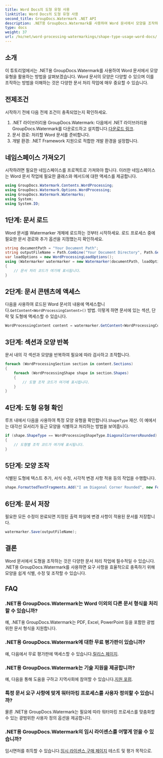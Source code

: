 ```yaml
---
title: Word Docs의 도형 유형 사용
linktitle: Word Docs의 도형 유형 사용
second_title: GroupDocs.Watermark .NET API
description: .NET용 GroupDocs.Watermark를 사용하여 Word 문서에서 모양을 조작하는 방법을 알아보세요. 이 튜토리얼은 효율적인 문서 처리를 위한 지침을 제공합니다.
type: docs
weight: 37
url: /ko/net/word-processing-watermarkings/shape-type-usage-word-docs/
---
```

## 소개
이 튜토리얼에서는 .NET용 GroupDocs.Watermark를 사용하여 Word 문서에서 모양 유형을 활용하는 방법을 살펴보겠습니다. Word 문서의 모양은 다양할 수 있으며 이를 조작하는 방법을 이해하는 것은 다양한 문서 처리 작업에 매우 중요할 수 있습니다.
## 전제조건
시작하기 전에 다음 전제 조건이 충족되었는지 확인하세요.
1.  .NET 라이브러리용 GroupDocs.Watermark: 다음에서 .NET 라이브러리용 GroupDocs.Watermark를 다운로드하고 설치합니다.[다운로드 링크](https://releases.groupdocs.com/Watermark/net/).
2. 문서 경로: 처리할 Word 문서를 준비합니다.
3. 개발 환경: .NET Framework 지원으로 적합한 개발 환경을 설정합니다.

## 네임스페이스 가져오기
시작하려면 필요한 네임스페이스를 프로젝트로 가져와야 합니다. 이러한 네임스페이스는 Word 문서 작업에 필요한 클래스와 메서드에 대한 액세스를 제공합니다.
```csharp
using GroupDocs.Watermark.Contents.WordProcessing;
using GroupDocs.Watermark.Options.WordProcessing;
using GroupDocs.Watermark.Watermarks;
using System;
using System.IO;
```
## 1단계: 문서 로드
Word 문서를 Watermarker 개체에 로드하는 것부터 시작하세요. 로드 프로세스 중에 필요한 문서 경로와 추가 옵션을 지정했는지 확인하세요.
```csharp
string documentPath = "Your Document Path";
string outputFileName = Path.Combine("Your Document Directory", Path.GetFileName(documentPath));
var loadOptions = new WordProcessingLoadOptions();
using (Watermarker watermarker = new Watermarker(documentPath, loadOptions))
{
    // 문서 처리 코드가 여기에 표시됩니다.
}
```
## 2단계: 문서 콘텐츠에 액세스
 다음을 사용하여 로드된 Word 문서의 내용에 액세스합니다.`GetContent<WordProcessingContent>()` 방법. 이렇게 하면 문서에 있는 섹션, 단락 및 도형에 액세스할 수 있습니다.
```csharp
WordProcessingContent content = watermarker.GetContent<WordProcessingContent>();
```
## 3단계: 섹션과 모양 반복
문서 내의 각 섹션과 모양을 반복하여 필요에 따라 검사하고 조작합니다.
```csharp
foreach (WordProcessingSection section in content.Sections)
{
    foreach (WordProcessingShape shape in section.Shapes)
    {
        // 도형 조작 코드가 여기에 표시됩니다.
    }
}
```
## 4단계: 도형 유형 확인
루프 내에서 다음을 사용하여 특정 모양 유형을 확인합니다.`ShapeType` 재산. 이 예에서는 대각선 모서리가 둥근 모양을 식별하고 처리하는 방법을 보여줍니다.
```csharp
if (shape.ShapeType == WordProcessingShapeType.DiagonalCornersRounded)
{
    // 도형별 조작 코드가 여기에 표시됩니다.
}
```
## 5단계: 모양 조작
식별된 도형에 텍스트 추가, 서식 수정, 시각적 변경 사항 적용 등의 작업을 수행합니다.
```csharp
shape.FormattedTextFragments.Add("I am Diagonal Corner Rounded", new Font("Calibri", 8, FontStyle.Bold), Color.Red, Color.Aqua);
```
## 6단계: 문서 저장
필요한 모든 수정이 완료되면 지정된 출력 파일에 변경 사항이 적용된 문서를 저장합니다.
```csharp
watermarker.Save(outputFileName);
```

## 결론
Word 문서에서 도형을 조작하는 것은 다양한 문서 처리 작업에 필수적일 수 있습니다. .NET용 GroupDocs.Watermark를 사용하면 요구 사항을 효율적으로 충족하기 위해 모양을 쉽게 식별, 수정 및 조작할 수 있습니다.
## FAQ
### .NET용 GroupDocs.Watermark는 Word 이외의 다른 문서 형식을 처리할 수 있습니까?
예, .NET용 GroupDocs.Watermark는 PDF, Excel, PowerPoint 등을 포함한 광범위한 문서 형식을 지원합니다.
### .NET용 GroupDocs.Watermark에 대한 무료 평가판이 있습니까?
 예, 다음에서 무료 평가판에 액세스할 수 있습니다.[릴리스 페이지](https://releases.groupdocs.com/).
### .NET용 GroupDocs.Watermark는 기술 지원을 제공합니까?
 예, 다음을 통해 도움을 구하고 지역사회에 참여할 수 있습니다.[지원 포럼](https://forum.groupdocs.com/c/watermark/19).
### 특정 문서 요구 사항에 맞게 워터마킹 프로세스를 사용자 정의할 수 있습니까?
물론 .NET용 GroupDocs.Watermark는 필요에 따라 워터마킹 프로세스를 맞춤화할 수 있는 광범위한 사용자 정의 옵션을 제공합니다.
### .NET용 GroupDocs.Watermark의 임시 라이센스를 어떻게 얻을 수 있습니까?
 임시면허를 취득할 수 있습니다.[임시 라이센스 구매 페이지](https://purchase.groupdocs.com/temporary-license/) 테스트 및 평가 목적으로.